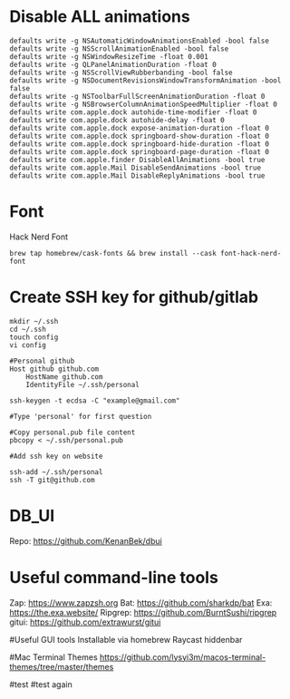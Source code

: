 # Disable ALL animations
```
defaults write -g NSAutomaticWindowAnimationsEnabled -bool false
defaults write -g NSScrollAnimationEnabled -bool false
defaults write -g NSWindowResizeTime -float 0.001
defaults write -g QLPanelAnimationDuration -float 0
defaults write -g NSScrollViewRubberbanding -bool false
defaults write -g NSDocumentRevisionsWindowTransformAnimation -bool false
defaults write -g NSToolbarFullScreenAnimationDuration -float 0
defaults write -g NSBrowserColumnAnimationSpeedMultiplier -float 0
defaults write com.apple.dock autohide-time-modifier -float 0
defaults write com.apple.dock autohide-delay -float 0
defaults write com.apple.dock expose-animation-duration -float 0
defaults write com.apple.dock springboard-show-duration -float 0
defaults write com.apple.dock springboard-hide-duration -float 0
defaults write com.apple.dock springboard-page-duration -float 0
defaults write com.apple.finder DisableAllAnimations -bool true
defaults write com.apple.Mail DisableSendAnimations -bool true
defaults write com.apple.Mail DisableReplyAnimations -bool true
```

# Font
Hack Nerd Font
```
brew tap homebrew/cask-fonts && brew install --cask font-hack-nerd-font
```

# Create SSH key for github/gitlab
```
mkdir ~/.ssh
cd ~/.ssh
touch config
vi config

#Personal github
Host github github.com
    HostName github.com
    IdentityFile ~/.ssh/personal

ssh-keygen -t ecdsa -C "example@gmail.com"

#Type 'personal' for first question

#Copy personal.pub file content
pbcopy < ~/.ssh/personal.pub

#Add ssh key on website

ssh-add ~/.ssh/personal
ssh -T git@github.com
```

# DB_UI
Repo: https://github.com/KenanBek/dbui

# Useful command-line tools
Zap: https://www.zapzsh.org
Bat: https://github.com/sharkdp/bat
Exa: https://the.exa.website/
Ripgrep: https://github.com/BurntSushi/ripgrep
gitui: https://github.com/extrawurst/gitui


#Useful GUI tools Installable via homebrew
Raycast
hiddenbar

#Mac Terminal Themes
https://github.com/lysyi3m/macos-terminal-themes/tree/master/themes

#test
#test again

